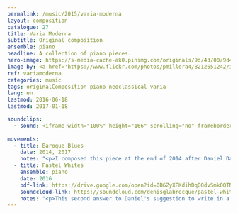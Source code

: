 ```yaml
---
permalink: /music/2015/varia-moderna
layout: composition
catalogue: 27
title: Varia Moderna
subtitle: Original composition
ensemble: piano
headline: A collection of piano pieces.
hero-image: https://s-media-cache-ak0.pinimg.com/originals/9d/43/00/9d4300f039cb3ed12710a08c54c0fbde.jpg
image-by: <a href='https://www.flickr.com/photos/pmillera4/8212651242/in/photolist-dvHZ6d-4xrdak-38o1sF-9pDkX-6P8egw-95XcTg-2sMPmJ-2g5J3U-7FC3x7-coVoRw-nZVPYz-eiRHCC-7ZVG2i-6mbchE-6BYa73-5GFhJt-emMNkv-egi5KS-88bT1A-9SKdE6-4K2HQ8-8KyuLo-2a6JLU-79gz4x-f7fnQz-goiAka-7erPBH-h5KiTS-842YHf-7PhxEn-72kQr7-ozDBvS-8c9Hiv-9rp4DB-92zpmn-8ez9YK-6xwaRb-261UCJ-5hUhbZ-6xxkBW-6oCPv9-6oo5LB-b9F6Qa-7AcCwX-rbmK2Q-aDhemr-bY3tG-dQue7T-7FsCtt-3gStUE' target='_new'>White Columns</a> by <a href='https://www.flickr.com/photos/pmillera4/' target='_new' >Peter Miller</a> under <a href='https://creativecommons.org/licenses/by-nc-nd/2.0/' target='_new'>Attribution-NonCommercial-NoDerivs 2.0 Generic</a>
ref: variamoderna
categories: music
tags: originalComposition piano neoclassical varia
lang: en
lastmod: 2016-06-18
lastmod: 2017-01-18

soundclips:
  - sound: <iframe width="100%" height="166" scrolling="no" frameborder="no" src="https://w.soundcloud.com/player/?url=https%3A//api.soundcloud.com/tracks/266386744&amp;color=ff5500&amp;auto_play=false&amp;hide_related=false&amp;show_comments=true&amp;show_user=true&amp;show_reposts=false"></iframe>
  
movements:
  - title: Baroque Blues
    date: 2014, 2017
    notes: "<p>I composed this piece at the end of 2014 after Daniel Dastoor asked me to write a simple modern air for piano, in the style of Yiruma. Out of the couple of suggestions I came up with, this one definitely had a baroque feel.</p>"
  - title: Pastel Whites
    ensemble: piano
    date: 2016
    pdf-link: https://drive.google.com/open?id=0B6ZyXPKdihDqQ0dvSmk0QTNtOFE
    soundcloud-link: https://soundcloud.com/denisglabrecque/pastel-whites
    notes: "<p>This second answer to Daniel's suggestion to write in a simplistic style seemed much more modern to me, although not quite minimalistic because of its repeated notes. However, after its audition, it may assuredly be described as “A charming chain of themes and motives which undulate with the calm of the wind and the assurance of the pattering rain.”</p>"
---
```

